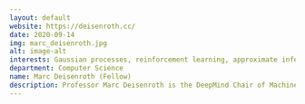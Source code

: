 ```yaml
---
layout: default
website: https://deisenroth.cc/
date: 2020-09-14
img: marc_deisenroth.jpg
alt: image-alt
interests: Gaussian processes, reinforcement learning, approximate inference, data-efficient machine learning
department: Computer Science
name: Marc Deisenroth (Fellow)
description: Professor Marc Deisenroth is the DeepMind Chair of Machine Learning and Artificial Intelligence at University College London and PI of the Statistical Machine Learning Group at UCL. He also holds a visiting faculty position at the University of Johannesburg. Marc's research interests center around data-efficient machine learning, probabilistic modeling, climate science and autonomous decision making.
---
```

